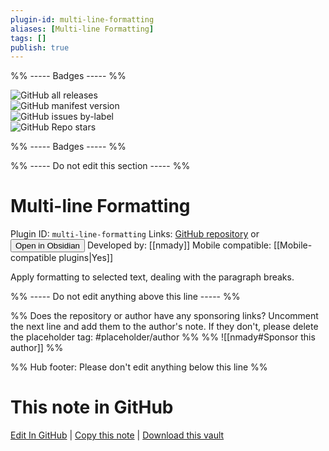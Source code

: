 ```yaml
---
plugin-id: multi-line-formatting
aliases: [Multi-line Formatting]
tags: []
publish: true
---
```


%% ----- Badges ----- %%

![GitHub all releases](https://img.shields.io/github/downloads/nmady/obsidian-multi-line-formatting/total?color=573E7A&logo=github&style=for-the-badge)  
![GitHub manifest version](https://img.shields.io/github/manifest-json/v/nmady/obsidian-multi-line-formatting?color=573E7A&logo=github&style=for-the-badge)  
![GitHub issues by-label](https://img.shields.io/github/issues/nmady/obsidian-multi-line-formatting/help%20wanted?color=573E7A&logo=github&style=for-the-badge)  
![GitHub Repo stars](https://img.shields.io/github/stars/nmady/obsidian-multi-line-formatting?color=573E7A&logo=github&style=for-the-badge)

%% ----- Badges ----- %%

%% ----- Do not edit this section ----- %%

# Multi-line Formatting

Plugin ID: `multi-line-formatting`
Links: [GitHub repository](https://github.com/nmady/obsidian-multi-line-formatting) or [<button id=HH>Open in Obsidian</button>](obsidian://show-plugin?id=multi-line-formatting)
Developed by: [[nmady]]
Mobile compatible: [[Mobile-compatible plugins|Yes]]

Apply formatting to selected text, dealing with the paragraph breaks.

%% ----- Do not edit anything above this line ----- %%

%% Does the repository or author have any sponsoring links? Uncomment the next line and add them to the author's note. If they don't, please delete the placeholder tag: #placeholder/author %%
%% ![[nmady#Sponsor this author]] %%

%% Hub footer: Please don't edit anything below this line %%

# This note in GitHub

<span class="git-footer">[Edit In GitHub](https://github.dev/obsidian-community/obsidian-hub/blob/main/02%20-%20Community%20Expansions/02.05%20All%20Community%20Expansions/Plugins/multi-line-formatting.md "git-hub-edit-note") | [Copy this note](https://raw.githubusercontent.com/obsidian-community/obsidian-hub/main/02%20-%20Community%20Expansions/02.05%20All%20Community%20Expansions/Plugins/multi-line-formatting.md "git-hub-copy-note") | [Download this vault](https://github.com/obsidian-community/obsidian-hub/archive/refs/heads/main.zip "git-hub-download-vault") </span>
